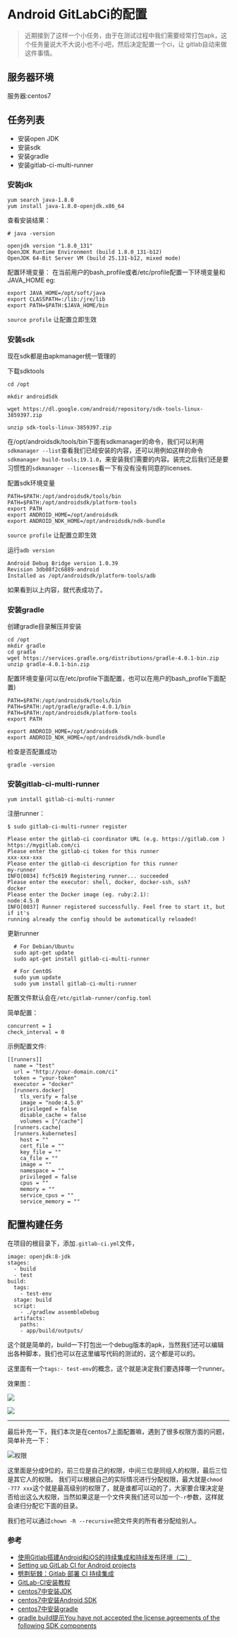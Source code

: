 # Android GitLabCi的配置

> 近期接到了这样一个小任务，由于在测试过程中我们需要经常打包apk，这个任务量说大不大说小也不小吧，然后决定配置一个ci，让 gitlab自动来做这件事情。

## 服务器环境

服务器:centos7

## 任务列表

- 安装open JDK
- 安装sdk
- 安装gradle
- 安装gitlab-ci-multi-runner

### 安装jdk

```
yum search java-1.8.0
yum install java-1.8.0-openjdk.x86_64
```

查看安装结果：
```
# java -version

openjdk version "1.8.0_131"
OpenJDK Runtime Environment (build 1.8.0_131-b12)
OpenJDK 64-Bit Server VM (build 25.131-b12, mixed mode)
```

配置环境变量：
在当前用户的bash_profile或者/etc/profile配置一下环境变量和JAVA_HOME
eg:
```
export JAVA_HOME=/opt/soft/java
export CLASSPATH=:/lib:/jre/lib
export PATH=$PATH:$JAVA_HOME/bin
```
``source profile``  让配置立即生效


### 安装sdk

现在sdk都是由apkmanager统一管理的

下载sdktools

```
cd /opt

mkdir androidSdk

wget https://dl.google.com/android/repository/sdk-tools-linux-3859397.zip

unzip sdk-tools-linux-3859397.zip
```

在/opt/androidsdk/tools/bin下面有sdkmanager的命令，我们可以利用``sdkmanager --list``查看我们已经安装的内容，还可以用例如这样的命令``sdkmanager build-tools;19.1.0``，来安装我们需要的内容。装完之后我们还是要习惯性的``sdkmanager --licenses``看一下有没有没有同意的licenses.

配置sdk环境变量

```
PATH=$PATH:/opt/androidsdk/tools/bin
PATH=$PATH:/opt/androidsdk/platform-tools
export PATH
export ANDROID_HOME=/opt/androidsdk
export ANDROID_NDK_HOME=/opt/androidsdk/ndk-bundle
```
``source profile``  让配置立即生效


运行``adb version``

```
Android Debug Bridge version 1.0.39
Revision 3db08f2c6889-android
Installed as /opt/androidsdk/platform-tools/adb
```

如果看到以上内容，就代表成功了。




### 安装gradle

创建gradle目录解压并安装

```
cd /opt
mkdir gradle
cd gradle
wget https://services.gradle.org/distributions/gradle-4.0.1-bin.zip
unzip gradle-4.0.1-bin.zip
```

配置环境变量(可以在/etc/profile下面配置，也可以在用户的bash_profile下面配置)
```
PATH=$PATH:/opt/androidsdk/tools/bin
PATH=$PATH:/opt/gradle/gradle-4.0.1/bin
PATH=$PATH:/opt/androidsdk/platform-tools
export PATH

export ANDROID_HOME=/opt/androidsdk
export ANDROID_NDK_HOME=/opt/androidsdk/ndk-bundle
```

检查是否配置成功
```
gradle -version
```

### 安装gitlab-ci-multi-runner

```
yum install gitlab-ci-multi-runner
```

注册runner：

```
$ sudo gitlab-ci-multi-runner register

Please enter the gitlab-ci coordinator URL (e.g. https://gitlab.com )
https://mygitlab.com/ci
Please enter the gitlab-ci token for this runner
xxx-xxx-xxx
Please enter the gitlab-ci description for this runner
my-runner
INFO[0034] fcf5c619 Registering runner... succeeded
Please enter the executor: shell, docker, docker-ssh, ssh?
docker
Please enter the Docker image (eg. ruby:2.1):
node:4.5.0
INFO[0037] Runner registered successfully. Feel free to start it, but if it's
running already the config should be automatically reloaded!
```

更新runner

```
  # For Debian/Ubuntu
  sudo apt-get update
  sudo apt-get install gitlab-ci-multi-runner

  # For CentOS
  sudo yum update
  sudo yum install gitlab-ci-multi-runner
```

配置文件默认会在``/etc/gitlab-runner/config.toml``

简单配置：
```
concurrent = 1
check_interval = 0
```

示例配置文件:
```
[[runners]]
  name = "test"
  url = "http://your-domain.com/ci"
  token = "your-token"
  executor = "docker"
  [runners.docker]
    tls_verify = false
    image = "node:4.5.0"
    privileged = false
    disable_cache = false
    volumes = ["/cache"]
  [runners.cache]
  [runners.kubernetes]
    host = ""
    cert_file = ""
    key_file = ""
    ca_file = ""
    image = ""
    namespace = ""
    privileged = false
    cpus = ""
    memory = ""
    service_cpus = ""
    service_memory = ""
```


## 配置构建任务

在项目的根目录下，添加``.gitlab-ci.yml``文件，

```
image: openjdk:8-jdk
stages:
  - build
  - test
build:
  tags:
    - test-env
  stage: build
  script:
    - ./gradlew assembleDebug
  artifacts:
    paths:
    - app/build/outputs/
```

这个就是简单的，build一下打包出一个debug版本的apk，当然我们还可以编辑出各种脚本，我们也可以在这里编写代码的测试的，这个都是可以的。

这里面有一个``tags:- test-env``的概念，这个就是决定我们要选择哪一个runner。



效果图：

![](https://ws2.sinaimg.cn/large/006tKfTcly1fl9do2q6fvj31kw0ewgmn.jpg)

![](https://ws3.sinaimg.cn/large/006tKfTcly1fl9dopk7rlj31kw1ien66.jpg)

----

最后补充一下，我们本次是在centos7上面配置嘛，遇到了很多权限方面的问题，简单补充一下：


![权限](https://ws3.sinaimg.cn/large/006tKfTcly1fl9ddsdj99j30sa09ot9t.jpg)

这里面是分成9位的，前三位是自己的权限，中间三位是同组人的权限，最后三位是其它人的权限。
我们可以根据自己的实际情况进行分配权限，最大就是``chmod -777 xxx``这个就是最高级别的权限了，就是谁都可以动的了，大家要合理决定是否给出这么大权限，当然如果这是一个文件夹我们还可以加一个``-r``参数，这样就会递归分配它下面的目录。

我们也可以通过``chown -R --recursive``把文件夹的所有者分配给别人。


### 参考

- [使用Gitlab搭建Android和iOS的持续集成和持续发布环境（二）](http://www.jianshu.com/p/a9bb0dd8d284)
- [Setting up GitLab CI for Android projects](https://about.gitlab.com/2016/11/30/setting-up-gitlab-ci-for-android-projects/)
- [劈荆斩棘：Gitlab 部署 CI 持续集成](http://www.cnblogs.com/xishuai/p/gitlab-ci.html)
- [GitLab-CI安装教程](http://blog.csdn.net/u013096666/article/details/76521426)
- [centos7中安装JDK](http://blog.devwiki.net/index.php/2017/07/20/centos-install-jdk.html)
- [centos7中安装Android SDK](http://blog.devwiki.net/index.php/2017/07/20/centos-install-android-sdk.html)
- [centos7中安装gradle](http://blog.devwiki.net/index.php/2017/07/20/centos-install-gradle.html)
- [gradle build提示You have not accepted the license agreements of the following SDK components](http://blog.csdn.net/xlyrh/article/details/54667633)
